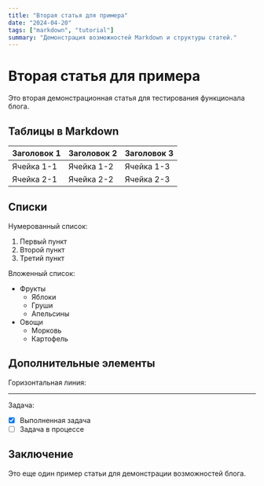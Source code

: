 ```yaml
---
title: "Вторая статья для примера"
date: "2024-04-20"
tags: ["markdown", "tutorial"]
summary: "Демонстрация возможностей Markdown и структуры статей."
---
```


# Вторая статья для примера

Это вторая демонстрационная статья для тестирования функционала блога.

## Таблицы в Markdown

| Заголовок 1 | Заголовок 2 | Заголовок 3 |
|-------------|-------------|-------------|
| Ячейка 1-1  | Ячейка 1-2  | Ячейка 1-3  |
| Ячейка 2-1  | Ячейка 2-2  | Ячейка 2-3  |

## Списки

Нумерованный список:

1. Первый пункт
2. Второй пункт
3. Третий пункт

Вложенный список:

- Фрукты
  - Яблоки
  - Груши
  - Апельсины
- Овощи
  - Морковь
  - Картофель

## Дополнительные элементы

Горизонтальная линия:

---

Задача:
- [x] Выполненная задача
- [ ] Задача в процессе

## Заключение

Это еще один пример статьи для демонстрации возможностей блога. 